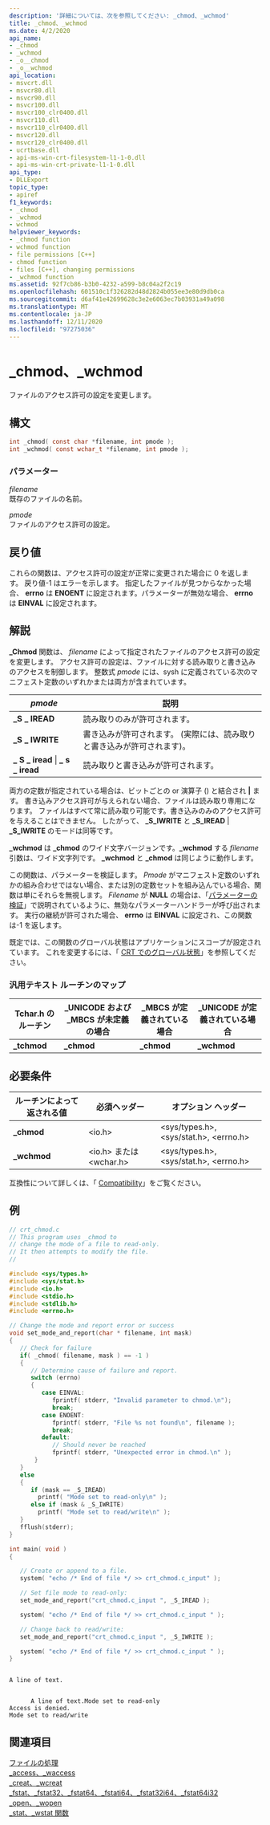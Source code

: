 ```yaml
---
description: '詳細については、次を参照してください: _chmod、_wchmod'
title: _chmod、_wchmod
ms.date: 4/2/2020
api_name:
- _chmod
- _wchmod
- _o__chmod
- _o__wchmod
api_location:
- msvcrt.dll
- msvcr80.dll
- msvcr90.dll
- msvcr100.dll
- msvcr100_clr0400.dll
- msvcr110.dll
- msvcr110_clr0400.dll
- msvcr120.dll
- msvcr120_clr0400.dll
- ucrtbase.dll
- api-ms-win-crt-filesystem-l1-1-0.dll
- api-ms-win-crt-private-l1-1-0.dll
api_type:
- DLLExport
topic_type:
- apiref
f1_keywords:
- _chmod
- _wchmod
- wchmod
helpviewer_keywords:
- _chmod function
- wchmod function
- file permissions [C++]
- chmod function
- files [C++], changing permissions
- _wchmod function
ms.assetid: 92f7cb86-b3b0-4232-a599-b8c04a2f2c19
ms.openlocfilehash: 601510c1f326282d48d2824b055ee3e80d9db0ca
ms.sourcegitcommit: d6af41e42699628c3e2e6063ec7b03931a49a098
ms.translationtype: MT
ms.contentlocale: ja-JP
ms.lasthandoff: 12/11/2020
ms.locfileid: "97275036"
---
```

# <a name="_chmod-_wchmod"></a>_chmod、_wchmod

ファイルのアクセス許可の設定を変更します。

## <a name="syntax"></a>構文

```C
int _chmod( const char *filename, int pmode );
int _wchmod( const wchar_t *filename, int pmode );
```

### <a name="parameters"></a>パラメーター

*filename*<br/>
既存のファイルの名前。

*pmode*<br/>
ファイルのアクセス許可の設定。

## <a name="return-value"></a>戻り値

これらの関数は、アクセス許可の設定が正常に変更された場合に 0 を返します。 戻り値-1 はエラーを示します。 指定したファイルが見つからなかった場合、 **errno** は **ENOENT** に設定されます。パラメーターが無効な場合、 **errno** は **EINVAL** に設定されます。

## <a name="remarks"></a>解説

**_Chmod** 関数は、 *filename* によって指定されたファイルのアクセス許可の設定を変更します。 アクセス許可の設定は、ファイルに対する読み取りと書き込みのアクセスを制御します。 整数式 *pmode* には、sysh に定義されている次のマニフェスト定数のいずれかまたは両方が含まれています。

| *pmode* | 説明 |
|-|-|
| **\_S \_ IREAD** | 読み取りのみが許可されます。 |
| **\_S \_ IWRITE** | 書き込みが許可されます。 (実際には、読み取りと書き込みが許可されます)。 |
| **\_ S \_ iread** &#124; **\_ s \_ iread** | 読み取りと書き込みが許可されます。 |

両方の定数が指定されている場合は、ビットごとの or 演算子 () と結合され **\|** ます。 書き込みアクセス許可が与えられない場合、ファイルは読み取り専用になります。 ファイルはすべて常に読み取り可能です。書き込みのみのアクセス許可を与えることはできません。 したがって、 **_S_IWRITE** と **_S_IREAD** \| **_S_IWRITE** のモードは同等です。

**_wchmod** は **_chmod** のワイド文字バージョンです。**_wchmod** する *filename* 引数は、ワイド文字列です。 **_wchmod** と **_chmod** は同じように動作します。

この関数は、パラメーターを検証します。 *Pmode* がマニフェスト定数のいずれかの組み合わせではない場合、または別の定数セットを組み込んでいる場合、関数は単にそれらを無視します。 *Filename* が **NULL** の場合は、「[パラメーターの検証](../../c-runtime-library/parameter-validation.md)」で説明されているように、無効なパラメーターハンドラーが呼び出されます。 実行の継続が許可された場合、 **errno** は **EINVAL** に設定され、この関数は-1 を返します。

既定では、この関数のグローバル状態はアプリケーションにスコープが設定されています。 これを変更するには、「 [CRT でのグローバル状態](../global-state.md)」を参照してください。

### <a name="generic-text-routine-mappings"></a>汎用テキスト ルーチンのマップ

|Tchar.h のルーチン|_UNICODE および _MBCS が未定義の場合|_MBCS が定義されている場合|_UNICODE が定義されている場合|
|---------------------|--------------------------------------|--------------------|-----------------------|
|**_tchmod**|**_chmod**|**_chmod**|**_wchmod**|

## <a name="requirements"></a>必要条件

|ルーチンによって返される値|必須ヘッダー|オプション ヘッダー|
|-------------|---------------------|---------------------|
|**_chmod**|\<io.h>|\<sys/types.h>, \<sys/stat.h>, \<errno.h>|
|**_wchmod**|\<io.h> または \<wchar.h>|\<sys/types.h>, \<sys/stat.h>, \<errno.h>|

互換性について詳しくは、「 [Compatibility](../../c-runtime-library/compatibility.md)」をご覧ください。

## <a name="example"></a>例

```C
// crt_chmod.c
// This program uses _chmod to
// change the mode of a file to read-only.
// It then attempts to modify the file.
//

#include <sys/types.h>
#include <sys/stat.h>
#include <io.h>
#include <stdio.h>
#include <stdlib.h>
#include <errno.h>

// Change the mode and report error or success
void set_mode_and_report(char * filename, int mask)
{
   // Check for failure
   if( _chmod( filename, mask ) == -1 )
   {
      // Determine cause of failure and report.
      switch (errno)
      {
         case EINVAL:
            fprintf( stderr, "Invalid parameter to chmod.\n");
            break;
         case ENOENT:
            fprintf( stderr, "File %s not found\n", filename );
            break;
         default:
            // Should never be reached
            fprintf( stderr, "Unexpected error in chmod.\n" );
       }
   }
   else
   {
      if (mask == _S_IREAD)
        printf( "Mode set to read-only\n" );
      else if (mask & _S_IWRITE)
        printf( "Mode set to read/write\n" );
   }
   fflush(stderr);
}

int main( void )
{

   // Create or append to a file.
   system( "echo /* End of file */ >> crt_chmod.c_input" );

   // Set file mode to read-only:
   set_mode_and_report("crt_chmod.c_input ", _S_IREAD );

   system( "echo /* End of file */ >> crt_chmod.c_input " );

   // Change back to read/write:
   set_mode_and_report("crt_chmod.c_input ", _S_IWRITE );

   system( "echo /* End of file */ >> crt_chmod.c_input " );
}
```

```Output

A line of text.
```

```Output

      A line of text.Mode set to read-only
Access is denied.
Mode set to read/write
```

## <a name="see-also"></a>関連項目

[ファイルの処理](../../c-runtime-library/file-handling.md)<br/>
[_access、_waccess](access-waccess.md)<br/>
[_creat、_wcreat](creat-wcreat.md)<br/>
[_fstat、_fstat32、_fstat64、_fstati64、_fstat32i64、_fstat64i32](fstat-fstat32-fstat64-fstati64-fstat32i64-fstat64i32.md)<br/>
[_open、_wopen](open-wopen.md)<br/>
[_stat、_wstat 関数](stat-functions.md)<br/>
